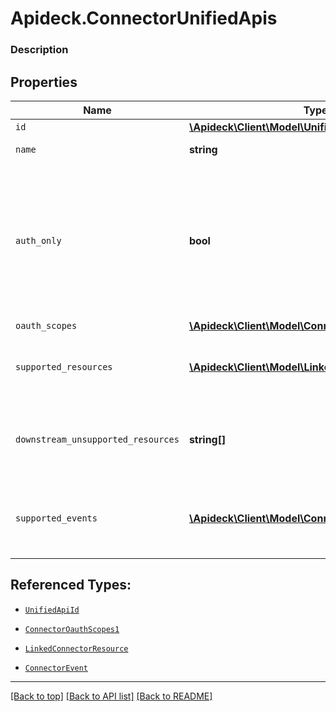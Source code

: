 # Apideck.ConnectorUnifiedApis

### Description

## Properties
Name | Type | Description | Notes
------------ | ------------- | ------------- | -------------
`id` | [**\Apideck\Client\Model\UnifiedApiId**](UnifiedApiId.md) |  | [optional] 
`name` | **string** | Name of the API. | [optional] 
`auth_only` | **bool** | Indicates whether a connector only supports authentication. In this case the connector is not mapped to a Unified API, but can be used with the Proxy API | [optional] 
`oauth_scopes` | [**\Apideck\Client\Model\ConnectorOauthScopes1[]**](ConnectorOauthScopes1.md) |  | [optional] 
`supported_resources` | [**\Apideck\Client\Model\LinkedConnectorResource[]**](LinkedConnectorResource.md) | List of resources that are supported on the connector. | [optional] 
`downstream_unsupported_resources` | **string[]** | List of resources that are not supported on the downstream. | [optional] 
`supported_events` | [**\Apideck\Client\Model\ConnectorEvent[]**](ConnectorEvent.md) | List of events that are supported on the connector for this Unified API. | [optional] 





## Referenced Types:
* [`UnifiedApiId`](UnifiedApiId.md)


* [`ConnectorOauthScopes1`](ConnectorOauthScopes1.md)
* [`LinkedConnectorResource`](LinkedConnectorResource.md)

* [`ConnectorEvent`](ConnectorEvent.md)

---

[[Back to top]](#) [[Back to API list]](../../../../README.md#documentation-for-api-endpoints) [[Back to README]](../../../../README.md)


